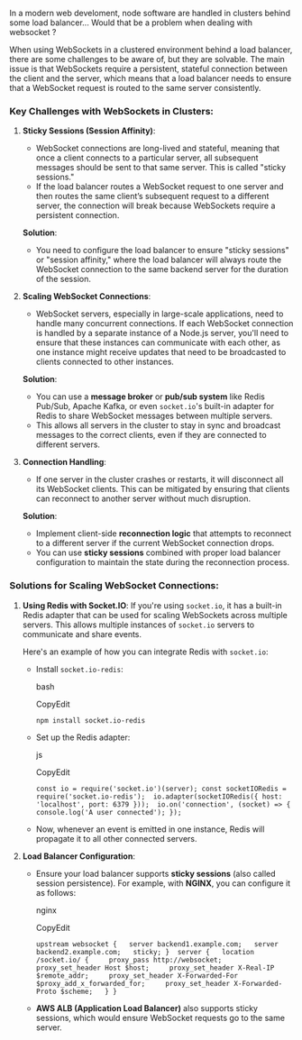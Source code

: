 In a modern web develoment, node software are handled in clusters behind some load balancer... Would that be a problem when dealing with websocket ?

When using WebSockets in a clustered environment behind a load balancer, there are some challenges to be aware of, but they are solvable. The main issue is that WebSockets require a persistent, stateful connection between the client and the server, which means that a load balancer needs to ensure that a WebSocket request is routed to the same server consistently.

### Key Challenges with WebSockets in Clusters:

1. **Sticky Sessions (Session Affinity)**:
    
    - WebSocket connections are long-lived and stateful, meaning that once a client connects to a particular server, all subsequent messages should be sent to that same server. This is called "sticky sessions."
    - If the load balancer routes a WebSocket request to one server and then routes the same client’s subsequent request to a different server, the connection will break because WebSockets require a persistent connection.
    
    **Solution**:
    
    - You need to configure the load balancer to ensure "sticky sessions" or "session affinity," where the load balancer will always route the WebSocket connection to the same backend server for the duration of the session.
2. **Scaling WebSocket Connections**:
    
    - WebSocket servers, especially in large-scale applications, need to handle many concurrent connections. If each WebSocket connection is handled by a separate instance of a Node.js server, you'll need to ensure that these instances can communicate with each other, as one instance might receive updates that need to be broadcasted to clients connected to other instances.
    
    **Solution**:
    
    - You can use a **message broker** or **pub/sub system** like Redis Pub/Sub, Apache Kafka, or even `socket.io`'s built-in adapter for Redis to share WebSocket messages between multiple servers.
    - This allows all servers in the cluster to stay in sync and broadcast messages to the correct clients, even if they are connected to different servers.
3. **Connection Handling**:
    
    - If one server in the cluster crashes or restarts, it will disconnect all its WebSocket clients. This can be mitigated by ensuring that clients can reconnect to another server without much disruption.
    
    **Solution**:
    
    - Implement client-side **reconnection logic** that attempts to reconnect to a different server if the current WebSocket connection drops.
    - You can use **sticky sessions** combined with proper load balancer configuration to maintain the state during the reconnection process.

### Solutions for Scaling WebSocket Connections:

1. **Using Redis with Socket.IO**: If you're using `socket.io`, it has a built-in Redis adapter that can be used for scaling WebSockets across multiple servers. This allows multiple instances of `socket.io` servers to communicate and share events.
    
    Here's an example of how you can integrate Redis with `socket.io`:
    
    - Install `socket.io-redis`:
        
        bash
        
        CopyEdit
        
        `npm install socket.io-redis`
        
    - Set up the Redis adapter:
        
        js
        
        CopyEdit
        
        `const io = require('socket.io')(server); const socketIORedis = require('socket.io-redis');  io.adapter(socketIORedis({ host: 'localhost', port: 6379 }));  io.on('connection', (socket) => {   console.log('A user connected'); });`
        
    - Now, whenever an event is emitted in one instance, Redis will propagate it to all other connected servers.
2. **Load Balancer Configuration**:
    
    - Ensure your load balancer supports **sticky sessions** (also called session persistence). For example, with **NGINX**, you can configure it as follows:
        
        nginx
        
        CopyEdit
        
        `upstream websocket {   server backend1.example.com;   server backend2.example.com;   sticky; }  server {   location /socket.io/ {     proxy_pass http://websocket;     proxy_set_header Host $host;     proxy_set_header X-Real-IP $remote_addr;     proxy_set_header X-Forwarded-For $proxy_add_x_forwarded_for;     proxy_set_header X-Forwarded-Proto $scheme;   } }`
        
    - **AWS ALB (Application Load Balancer)** also supports sticky sessions, which would ensure WebSocket requests go to the same server.